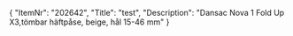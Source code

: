 {
  "ItemNr": "202642",
  "Title": "test",
  "Description": "Dansac Nova 1 Fold Up X3,tömbar häftpåse, beige, hål 15-46 mm"
}